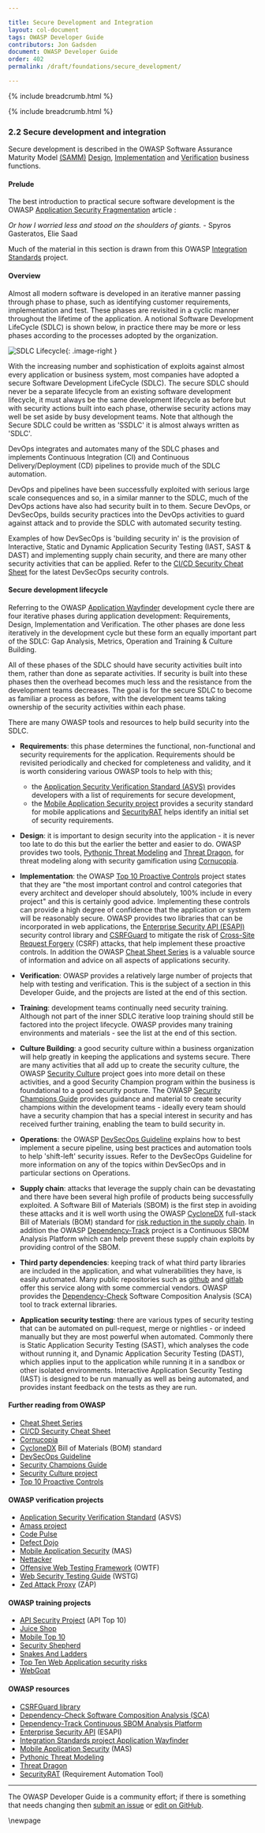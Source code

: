 ```yaml
---

title: Secure Development and Integration
layout: col-document
tags: OWASP Developer Guide
contributors: Jon Gadsden
document: OWASP Developer Guide
order: 402
permalink: /draft/foundations/secure_development/

---
```


{% include breadcrumb.html %}

{% include breadcrumb.html %}

<style type="text/css">
.image-right {
  height: 180px;
  display: block;
  margin-left: auto;
  margin-right: auto;
  float: right;
}
</style>

### 2.2 Secure development and integration

Secure development is described in the OWASP Software Assurance Maturity Model [(SAMM)][samm]
[Design][sammd], [Implementation][sammi] and [Verification][sammv] business functions.

#### Prelude

The best introduction to practical secure software development is the OWASP [Application Security Fragmentation][sdlc]
article :

_Or how I worried less and stood on the shoulders of giants._ - Spyros Gasteratos, Elie Saad

Much of the material in this section is drawn from this OWASP [Integration Standards][wayfinder] project.

#### Overview

Almost all modern software is developed in an iterative manner passing through phase to phase,
such as identifying customer requirements, implementation and test.
These phases are revisited in a cyclic manner throughout the lifetime of the application.
A notional Software Development LifeCycle (SDLC) is shown below, in practice there may be more or less phases
according to the processes adopted by the organization.

![SDLC Lifecycle](../../../assets/images/sdlc_diag.png "notional SDLC lifecycle"){: .image-right }

With the increasing number and sophistication of exploits against almost every application or business system,
most companies have adopted a secure Software Development LifeCycle (SDLC).
The secure SDLC should never be a separate lifecycle from an existing software development lifecycle,
it must always be the same development lifecycle as before but with security actions built into each phase,
otherwise security actions may well be set aside by busy development teams.
Note that although the Secure SDLC could be written as 'SSDLC' it is almost always written as 'SDLC'.

DevOps integrates and automates many of the SDLC phases and implements Continuous Integration (CI)
and Continuous Delivery/Deployment (CD) pipelines to provide much of the SDLC automation.

DevOps and pipelines have been successfully exploited with serious large scale consequences
and so, in a similar manner to the SDLC, much of the DevOps actions have also had security built in to them.
Secure DevOps, or DevSecOps, builds security practices into the DevOps activities to guard against attack
and to provide the SDLC with automated security testing.

Examples of how DevSecOps is 'building security in' is the provision of
Interactive, Static and Dynamic Application Security Testing (IAST, SAST & DAST)
and implementing supply chain security, and there are many other security activities that can be applied.
Refer to the [CI/CD Security Cheat Sheet][cscicd] for the latest DevSecOps security controls.

#### Secure development lifecycle

Referring to the OWASP [Application Wayfinder][wayfinder] development cycle
there are four iterative phases during application development: Requirements, Design, Implementation and Verification.
The other phases are done less iteratively in the development cycle but these form an equally important
part of the SDLC: Gap Analysis, Metrics, Operation and Training & Culture Building.

All of these phases of the SDLC should have security activities built into them,
rather than done as separate activities. If security is built into these phases then the overhead becomes much less
and the resistance from the development teams decreases. The goal is for the secure SDLC to become as familiar
a process as before, with the development teams taking ownership of the security activities within each phase.

There are many OWASP tools and resources to help build security into the SDLC.

* **Requirements**: this phase determines the functional, non-functional and security requirements for the application.
    Requirements should be revisited periodically and checked for completeness and validity,
    and it is worth considering various OWASP tools to help with this;
  * the [Application Security Verification Standard (ASVS)][asvs] provides developers
      with a list of requirements for secure development,
  * the [Mobile Application Security project][masproject] provides a security standard for mobile applications
      and [SecurityRAT][srat] helps identify an initial set of security requirements.

* **Design**: it is important to design security into the application - it is never too late to do this
    but the earlier the better and easier to do. OWASP provides two tools, [Pythonic Threat Modeling][pytm]
    and [Threat Dragon][tdtm], for threat modeling along with security gamification using [Cornucopia][cornucopia].

* **Implementation**: the OWASP [Top 10 Proactive Controls][proactive10] project states that they are
    "the most important control and control categories that every architect and developer should absolutely,
    100% include in every project" and this is certainly good advice. Implementing these controls can provide
    a high degree of confidence that the application or system will be reasonably secure.
    OWASP provides two libraries that can be incorporated in web applications,
    the [Enterprise Security API (ESAPI)][esapi-project] security control library
    and [CSRFGuard][csrfguard] to mitigate the risk of [Cross-Site Request Forgery][cscsrf] (CSRF) attacks,
    that help implement these proactive controls. In addition the OWASP [Cheat Sheet Series][csproject]
    is a valuable source of information and advice on all aspects of applications security.

* **Verification**: OWASP provides a relatively large number of projects that help with testing and verification.
   This is the subject of a section in this Developer Guide, and the projects are listed at the end of this section.

* **Training**: development teams continually need security training.
   Although not part of the inner SDLC iterative loop training should still be factored into the project lifecycle.
   OWASP provides many training environments and materials - see the list at the end of this section.

* **Culture Building**: a good security culture within a business organization will help greatly in keeping
   the applications and systems secure. There are many activities that all add up to create the
   security culture, the OWASP [Security Culture][culture] project goes into more detail on these activities,
   and a good Security Champion program within the business is foundational to a good security posture.
   The OWASP [Security Champions Guide][champions] provides guidance and material to create security champions
   within the development teams - ideally every team should have a security champion that has
   a special interest in security and has received further training, enabling the team to build security in.

* **Operations**: the OWASP [DevSecOps Guideline][devsecops] explains how to best implement a secure pipeline,
    using best practices and automation tools to help 'shift-left' security issues.
    Refer to the DevSecOps Guideline for more information on any of the topics within DevSecOps
    and in particular sections on Operations.

* **Supply chain**: attacks that leverage the supply chain can be devastating
    and there have been several high profile of products being successfully exploited.
    A Software Bill of Materials (SBOM) is the first step in avoiding these attacks and
    it is well worth using the OWASP [CycloneDX][cyclone] full-stack Bill of Materials (BOM) standard
    for [risk reduction in the supply chain][cschain].
    In addition the OWASP [Dependency-Track][deptrack] project is a Continuous SBOM Analysis Platform
    which can help prevent these supply chain exploits by providing control of the SBOM.

* **Third party dependencies**: keeping track of what third party libraries are included in the application,
    and what vulnerabilities they have, is easily automated. Many public repositories such as [github][github]
    and [gitlab][gitlab] offer this service along with some commercial vendors.
    OWASP provides the [Dependency-Check][depcheck] Software Composition Analysis (SCA) tool
    to track external libraries.

* **Application security testing**: there are various types of security testing that can be automated on pull-request,
   merge or nightlies - or indeed manually but they are most powerful when automated. Commonly there is
   Static Application Security Testing (SAST), which analyses the code without running it,
   and Dynamic Application Security Testing (DAST), which applies input to the application while running it in a sandbox
   or other isolated environments.
   Interactive Application Security Testing (IAST) is designed to be run manually as well as being automated,
   and provides instant feedback on the tests as they are run.

#### Further reading from OWASP

* [Cheat Sheet Series][csproject]
* [CI/CD Security Cheat Sheet][cscicd]
* [Cornucopia][cornucopia]
* [CycloneDX][cyclone] Bill of Materials (BOM) standard
* [DevSecOps Guideline][devsecops]
* [Security Champions Guide][champions]
* [Security Culture project][culture]
* [Top 10 Proactive Controls][proactive10]

#### OWASP verification projects

* [Application Security Verification Standard][asvs] (ASVS)
* [Amass project][amass]
* [Code Pulse][pulse]
* [Defect Dojo][defectdojo]
* [Mobile Application Security][masproject] (MAS)
* [Nettacker][net]
* [Offensive Web Testing Framework][owtf] (OWTF)
* [Web Security Testing Guide][wstg] (WSTG)
* [Zed Attack Proxy][zap] (ZAP)

#### OWASP training projects

* [API Security Project][apisec] (API Top 10)
* [Juice Shop][juice]
* [Mobile Top 10][mobile10]
* [Security Shepherd][sec-shep]
* [Snakes And Ladders][snakes]
* [Top Ten Web Application security risks][top10]
* [WebGoat][webgoat]

#### OWASP resources

* [CSRFGuard library][csrfguard]
* [Dependency-Check Software Composition Analysis (SCA)][depcheck]
* [Dependency-Track Continuous SBOM Analysis Platform][deptrack]
* [Enterprise Security API][esapi-project] (ESAPI)
* [Integration Standards project Application Wayfinder][wayfinder]
* [Mobile Application Security][mas] (MAS)
* [Pythonic Threat Modeling][pytm]
* [Threat Dragon][tdtm]
* [SecurityRAT][srat] (Requirement Automation Tool)

----

The OWASP Developer Guide is a community effort; if there is something that needs changing
then [submit an issue][issue0402] or [edit on GitHub][edit0402].

[amass]: https://owasp.org/www-project-amass/
[apisec]: https://owasp.org/API-Security
[asvs]: https://owasp.org/www-project-application-security-verification-standard/
[champions]: https://owasp.org/www-project-security-champions-guidebook/
[cscicd]: https://cheatsheetseries.owasp.org/cheatsheets/CI_CD_Security_Cheat_Sheet
[cornucopia]: https://owasp.org/www-project-cornucopia/
[cschain]: https://cheatsheetseries.owasp.org/cheatsheets/Software_Supply_Chain_Security
[cscsrf]: https://cheatsheetseries.owasp.org/cheatsheets/Cross-Site_Request_Forgery_Prevention_Cheat_Sheet
[csproject]: https://owasp.org/www-project-cheat-sheets/
[csrfguard]: https://owasp.org/www-project-csrfguard/
[culture]: https://owasp.org/www-project-security-culture/
[cyclone]: https://owasp.org/www-project-cyclonedx/
[depcheck]: https://owasp.org/www-project-dependency-check/
[deptrack]: https://dependencytrack.org/
[devsecops]: https://owasp.org/www-project-devsecops-guideline/
[defectdojo]: https://www.defectdojo.org/
[edit0402]: https://github.com/OWASP/www-project-developer-guide/blob/main/draft/04-foundations/02-secure-development.md
[esapi-project]: https://owasp.org/www-project-enterprise-security-api/
[github]: https://github.com/
[gitlab]: https://about.gitlab.com/
[issue0402]: https://github.com/OWASP/www-project-developer-guide/issues/new?labels=enhancement&template=request.md&title=Update:%2004-foundations/02-secure-development
[juice]: https://owasp.org/www-project-juice-shop/
[mas]: https://mas.owasp.org/
[masproject]: https://owasp.org/www-project-mobile-app-security/
[mobile10]: https://owasp.org/www-project-mobile-top-10/
[net]: https://owasp.org/www-project-nettacker/
[owtf]: https://owasp.org/www-project-owtf/
[proactive10]: https://owasp.org/www-project-proactive-controls/
[pulse]: https://owasp.org/www-project-code-pulse/
[pytm]: https://owasp.org/www-project-pytm/
[samm]: https://owaspsamm.org/about/
[sammd]: https://owaspsamm.org/model/design/
[sammi]: https://owaspsamm.org/model/implementation/
[sammv]: https://owaspsamm.org/model/verification/
[sdlc]: https://owasp.org/www-project-integration-standards/writeups/owasp_in_sdlc/
[sec-shep]: https://owasp.org/www-project-security-shepherd/
[snakes]: https://owasp.org/www-project-snakes-and-ladders/
[srat]: https://owasp.org/www-project-securityrat/
[tdtm]: https://owasp.org/www-project-threat-dragon/
[top10]: https://owasp.org/Top10/
[wayfinder]: https://owasp.org/www-project-integration-standards/
[webgoat]: https://owasp.org/www-project-webgoat/
[wstg]: https://owasp.org/www-project-web-security-testing-guide/
[zap]: https://www.zaproxy.org/

\newpage

